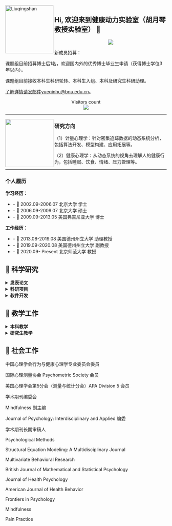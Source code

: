 <img align="left" height="150" alt="Liuqingshan" src="https://raw.githubusercontent.com/673aa/673aa/main/img/HDLab.jfif?v=4?transparent=1&palette=1"/>

## Hi, 欢迎来到健康动力实验室（胡月琴教授实验室） 👋
<p align="center">
  <a align="center" href="https://github.com/673aa/readme-typing-svg"><img src="https://readme-typing-svg.herokuapp.com?&font=IBM+Plex+Sans&color=F72EE2&size=25&lines=Welcome+to+胡+月+琴+教+授+实+验+室;Welcome+to+健+康+动+力+实+验+室+!](https://readme-typing-svg.herokuapp.com?font=Fira+Code&pause=1000&color=F70000&width=435&lines=Welcome+to+胡+月+琴+教+授+实+验+室;Welcome+to+健+康+动+力+实+验+室+!" /></a>
</p>
<p>

新成员招募：

课题组目前招募博士后1名，欢迎国内外的优秀博士毕业生申请（获得博士学位3年以内）。

课题组目前接收本科生科研轮转、本科生入组、本科及研究生科研助理。

了解详情请发邮件yueqinhu@bnu.edu.cn。
</p>
<p align="center"> 
  Visitors count<br>
  <img src="https://profile-counter.glitch.me/yueqinhu/count.svg" />
</p>

  ---
 <p>
  <img width="150" align='left' src="https://psych.bnu.edu.cn/images/2022-08/618826f5747b4406bb42b76a2d1f2f79.png">
</p>

### 研究方向

（1）计量心理学：针对密集追踪数据的动态系统分析，包括算法开发、模型构建、应用拓展等。

（2）健康心理学：从动态系统的视角去理解人的健康行为，包括睡眠、饮食、情绪、压力管理等。

 ---
 ### 个人履历
**学习经历：**
<ul>
  <li>- 🔭 2002.09-2006.07   北京大学               学士</li>
  <li>- 🌱 2006.09-2009.07   北京大学               硕士</li>
  <li>- 👯 2009.09-2013.05   美国弗吉尼亚大学       博士</li>
</ul>

**工作经历：**
<ul>
  <li>- 🔭 2013.08-2019.08   美国德州州立大学       助理教授</li>
  <li>- 🌱 2019.09-2020.08   美国德州州立大学       副教授</li>
  <li>- 👯 2020.09- Present   北京师范大学               教授</li>
</ul>

<h2>🚀 科学研究</h2>
<details>
 <summary><strong>发表论文</strong></summary>
<p align="left">
Luo, X., & Hu, Y.* (in press). Temporal misalignment in intensive longitudinal data: Consequences and solutions based on dynamic structural equation models. Structural Equation Modeling.

 Gan, Y., Wang, L., Schwarzer, R., Chen, G., & Hu, Y.* (in press). Eating Healthy Under Work Stress: A Gene Stress Interaction Model. Health Psychology.

 胡月琴，王理中，陈钢，甘怡群. (2023). CSF3R和行动控制对应激与健康饮食关系的调节作用：应激影响健康行为的个体化模型的初步证据. 心理学报. 55，8，1-12.

吴凡，胡月琴. (2023). 人格动态性：过程与特质整合视角. 心理科学进展.

Luo, X., & Hu, Y.* (2023). The competitive interaction between food cravings and unhealthy snacking: an application of the predator-prey model in psychology. Current Psychology. Doi: 10.1007/s12144-022-03848-8

Yao, Z.*, Xu, J., L., K., & Hu, Y.*(2023). A dynamical systems investigation of the co-regulation between perceived daily parental warmth and adolescent attention-deficit/hyperactivity disorder symptoms. Research on Child and Adolescent Psychopathology. Doi: 10.1007/10802-023-01039-y

Xu, J., Wang, H., Liu, S., Hale, M., Weng, X., Ahemaitijiang, N., Hu., Y.*, Suveg, C., & Han, Z*. (2023). Relations among family, peer, and academic stress and adjustment in Chinese adolescents: A daily diary analysis. Developmental Psychology. https://doi.org/10.1037/dev0001538

De Nadai, A., Hu, Y., & Thompson, W. K. (2022). Data pollution in Neuropsychiatry-an under-recognized but critical barrier to research progress. JAMA Psychiatry, 79(2), 97-98.

 Shen, Y., Lee, H., Choi, Y., Hu, Y., & Kim, K. (2022). Ethnic-racial socialization, ethnic-racial identity, and depressive symptoms in Korean adolescents in the United States and China. Journal of Youth and Adolescence, 51(2), 377-392.

 Li, Y., Hu, Y., Yang, W., Wang, Y. (2021). Daily interventions and assessments: The effect of online self-compassion meditation on psychological health. Applied Psychology: Health Well-Being, 13(4), 906-921.

Hu, Y., Stephenson, K., & Klare, D. (2020). The dynamic relationship between daily caffeine intake and sleep duration in middle-aged and older adults. Journal of Sleep Research, 29(6), e12996
Snyder, M., Haskard-Zolnierek, K., Howard, K., & Hu, Y. (2020). Weight stigma is associated with provider-patient relationship factors and adherence for individuals with hypothyroidism. Journal of Health Psychology, 27(3), 702-712.

Hu, Y., Visser, M., & Kaiser, S. (2020). Perceived Stress and Sleep Quality in Midlife and Later: Controlling for Genetic and Environmental Influences. Behavioral Sleep Medicine, 18(4), 537-549.

Ginsburg, H., Hu, Y., & Robinson, B. (2020). Little Albert’s fear conditioning disappears when Watson’s different presentations of the rat before and after conditioning are controlled. North American Journal of Psychology, 22(4), 661-678.

Shen,Y., Seo, E., Hu, Y., Zhang, M., & Chao, R. K. (2019). Measurement Invariance of Language Brokering Extent and Attitudes in Linguistic Minority Adolescents: Item Response Theory Analyses. Cultural Diversity and Ethnic Minority Psychology, 25, 170-178.

Hu, Y., & Treinen, R. F. (2019). A one-step method for modeling intensive longitudinal data with differential equations. British Journal of Mathematical and statistical psychology, 1, 38-60.

Menge, L. R., Hu Y., Crixell, S., Lloyd, L, Bezner, J., Burke, T. (2019). Influences on Catered Event Ordering in a University Workplace: Development and Validation of the Understanding Food Ordering (UFO) Survey. American Journal of Health Promotion, 33(4), 616-619.

Hu, Y., Huang, Y. (2018). Dynamic Regulation toward an External Stimulus: A Differential Equation Model. Multivariate Behavioral Research, 53(6), 925-939.

Hu, Y., Wang, Y., Sun, Y., Arteta Garcia, J., & Purol, S. (2018). Diary Study: The Protective Role of Self-Compassion on Stress-related Poor Sleep Quality. Mindfulness, 9, 1931-1940.

Menge, L.R., Crixell, S., Hu, Y., Lloyd, L., Bezner, J., Burke, T. Oliver, J. (2018). Policies and Other Influences on Food-Ordering Decisions for Catered Events in a University Workplace. Journal of Nutrition Education and Behavior, 7, S122-S123.

Hu, Y., Boker, S. (2017). Latent differential equation models for binary and ordinal data. Structural Equation Modeling: A Multidisciplinary Journal. 24, 52-64.

Hu, Y., Nesselroade, J. R., Erbacher, M. K., Boker, S. M., Burt, S. A., Keel, P. K., Neale, M. C., Sisk, C. L., & Klump, K. (2016). Test reliability at the individual level. Structural Equation Modeling: A Multidisciplinary Journal, 23, 532-543.

Boker, S. M., Staples, A. D., & Hu, Y. (2016). Dynamics of change and change in dynamics. Journal for Person-Oriented Research, 2, 34-55.

Arteta Garcia, J., Cobos, B. A., Hu, Y., Jordan, K., & Howard, K. (2016). Evaluation of how depression and anxiety mediate the relationship between pain catastrophizing and prescription opioid misuse in a chronic pain population. Pain Medicine, 17(2), 295-303.

Hu, Y., Xu, Y., Tornello, S. (2016). Stability of self-reported same-sex and bisexual Attraction from adolescence to adulthood. Archives of Sexual Behavior, 45(3), 651-659.

Hu, Y., Boker, S., Neale, M., & Klump, K. (2014). Coupled Latent Differential Equation with Moderators: Simulation and Application. Psychological Methods, 19, 56-71.

Lambert, A. E., Hu,Y.,  Magee, J. C.,  Beadel, J. R. & Teachman, B. A. (2014). Thought Suppression Across Time: Change in Frequency and Duration of Thought Recurrence. Journal of Obsessive Compulsive and Related Disorders, 1, 21-28.

Gasimova, F., Robitzsch, A., Wilhelm, O., Boker, S., Hu, Y., & Hülür, G. (2014). Dynamical systems analysis applied to working memory data. Frontiers in Psychology, 5, 687.

Haedt-Matt, A. A., Keel, P. K., Racine, S., Burt, A., Hu, Y., Boker, S., Neale, M., & Klump, K. (2014). Do emotional eating urges regulate affect? Concurrent and prospective associations and implications for risk models of binge eating. International Journal of Eating Disorders, 47(8), 874-877.

Hu, Y., & Boker, S. (2013). Permutation Tests of Coupled Latent Differential Equations, Multivariate Behavioral Research, 48, 160.

Klump, K.L., Keel, P.K., Racine, S.E., Burt, S.A., Neale, M., Sisk, C.L., Boker, S. M., & Hu, Y. (2013). The interactive effects of estrogen and progesterone on changes in emotional eating across the menstrual cycle. Journal of Abnormal Psychology, 122, 131-137.

Hu, Y., Gan, Y., Liu, Y., (2012). How Chinese people infer helper’s ambiguous intentions: Helper effort and interpersonal relationships. International Journal of Psychology, 1, 1-12.

Hu, Y., & Gan, Y., (2011). Future-Oriented Coping and Job Hunting among College Students. Psychological Record. 61(2), 253-268.

Gan, Y., Hu, Y., & Zhang, Y. (2010). Proactive and preventive coping in adjustment to college. Psychological record, 60, Spring issue.

胡月琴，甘怡群. (2008). 青少年心理韧性量表的编制和效度验证. 心理学报，40，902-912.

甘怡群，奚庄庄，胡月琴，张轶文. (2007). 核心自我评价预测学业倦怠的新成分：集体自尊. 北京大学学报，43， 716-722.

</p>
</details>

<details>
 <summary><strong>科研项目</strong></summary>
 国家自然科学基金科学基金面上项目，密集追踪数据动态建模新方法:数值优化算法及样本量设计(2022-2025，项目批准号：32171089)，主持

大学生自杀危机预防与干预全过程模型的建构、优化与应用研究（2022-2023，项目号：310499101，北京师范大学），子课题主持

中学生自伤与伤人风险测评工具的开发（2022-2023，杭州铭师堂），主持
National Institutes of Health (001452-00001): Innovative physiological predictors of college drinking. Co-Investigator

Texas State Research Enhancement Program: Using Derivatives to Analyze Within-Individual Fluctuations. Principal Investigator.

Texas State University Start-Up Fund: The Dynamic Relationship between Daily Habits and Healthy sleep. Principal Investigator

国家自然科学基金青年项目(31700961)：自我悲悯干预对心血管疾病患者心脏康复的作用与机制。参与

教育部人文社科专项项目（16YJCZH107）：自我悲悯干预对于成年初显期人群健康促进行为的干预研究。参与

广东省自然科学基金项目（2017A030310423）：儿童精神病态的异质性发展轨迹：表观遗传与教养环境的共同作用。参与
</details>

<details>
 <summary><strong>软件开发</strong></summary>
胡月琴，刘清山（2023）R包：deFit: Fitting Differential Equations to Time Series Data. https://cran.r-project.org/web/packages/deFit/index.html
 </details>
<h2>💫 教学工作</h2>

<details>
 <summary><strong>本科教学</strong></summary>
  
心理测量

Introduction to Statistics

Intermediate Statistics

</details>

<details>
 <summary><strong>研究生教学</strong></summary>
心理学研究方法
  
高级心理应用统计

心理学前沿讲座

Univariate and Bivariate Statistics

Multivariate Statistics

</details>

<h2>💫 社会工作</h2>
中国心理学会行为与健康心理学专业委员会委员

国际心理测量协会 Psychometric Society 会员                              

美国心理学会第5分会（测量与统计分会）APA Division 5 会员

学术期刊编委会

Mindfulness 副主编

Journal of Psychology: Interdisciplinary and Applied        编委

学术期刊长期审稿人

Psychological Methods

Structural Equation Modeling: A Multidisciplinary Journal

Multivariate Behavioral Research

British Journal of Mathematical and Statistical Psychology

Journal of Health Psychology

American Journal of Health Behavior

Frontiers in Psychology

Mindfulness

Pain Practice
